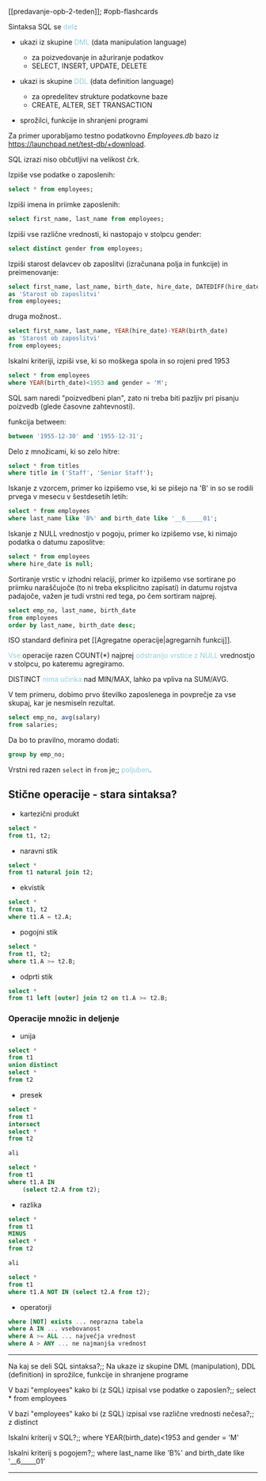 [[predavanje-opb-2-teden]]; #opb-flashcards 

Sintaksa SQL se <font color="#92cddc">deli</font>:

- ukazi iz skupine <font color="#92cddc">DML</font> (data manipulation language)
	- za poizvedovanje in ažuriranje podatkov
	- SELECT, INSERT, UPDATE, DELETE

- ukazi is skupine <font color="#92cddc">DDL</font> (data definition language)
	- za opredelitev strukture podatkovne baze
	- CREATE, ALTER, SET TRANSACTION

- sprožilci, funkcije in shranjeni programi


Za primer uporabljamo testno podatkovno *Employees.db* bazo iz https://launchpad.net/test-db/+download.

SQL izrazi niso občutljivi na velikost črk.

Izpiše vse podatke o zaposlenih: 
```SQL
select * from employees;
```

Izpiši imena in priimke zaposlenih: 
```SQL
select first_name, last_name from employees;
```

Izpiši vse različne vrednosti, ki nastopajo v stolpcu gender:

```SQL
select distinct gender from employees;
```

Izpiši starost delavcev ob zaposlitvi (izračunana polja in funkcije) in preimenovanje:

```SQL
select first_name, last_name, birth_date, hire_date, DATEDIFF(hire_date, birth_date)/365
as 'Starost ob zaposlitvi'
from employees;
```

druga možnost..
```SQL
select first_name, last_name, YEAR(hire_date)-YEAR(birth_date)
as 'Starost ob zaposlitvi'
from employees;
```

Iskalni kriteriji, izpiši vse, ki so moškega spola in so rojeni pred 1953
```SQL
select * from employees
where YEAR(birth_date)<1953 and gender = 'M';
```
SQL sam naredi "poizvedbeni plan", zato ni treba biti pazljiv pri pisanju poizvedb (glede časovne zahtevnosti).

funkcija between: 
```SQL
between '1955-12-30' and '1955-12-31';
```

Delo z množicami, ki so zelo hitre:
```SQL
select * from titles
where title in ('Staff', 'Senior Staff');
```

Iskanje z vzorcem, primer ko izpišemo vse, ki se pišejo na 'B' in so se rodili prvega v mesecu v šestdesetih letih:
```SQL
select * from employees
where last_name like 'B%' and birth_date like '__6_____01';
```

Iskanje z NULL vrednostjo v pogoju, primer ko izpišemo vse, ki nimajo podatka o datumu zaposlitve:
```SQL
select * from employees
where hire_date is null;
```

Sortiranje vrstic v izhodni relaciji, primer ko izpišemo vse sortirane po priimku naraščujoče (to ni treba eksplicitno zapisati) in datumu rojstva padajoče, važen je tudi vrstni red tega, po čem sortiram najprej.
```SQL
select emp_no, last_name, birth_date
from employees
order by last_name, birth_date desc;
```

ISO standard definira pet [[Agregatne operacije|agregarnih funkcij]].

<font color="#92cddc">Vse</font> operacije razen COUNT(\*) najprej <font color="#92cddc">odstranijo vrstice z NULL</font> vrednostjo v stolpcu, po kateremu agregiramo.

DISTINCT <font color="#92cddc">nima učinka</font> nad MIN/MAX, lahko pa vpliva na SUM/AVG.

V tem primeru, dobimo prvo številko zaposlenega in povprečje za vse skupaj, kar je nesmiseln rezultat.
```SQL
select emp_no, avg(salary)
from salaries;
```

Da bo to pravilno, moramo dodati:
```SQL
group by emp_no;
```

Vrstni red razen `select` in `from` je;; <font color="#92cddc">poljuben</font>.

## Stične operacije - stara sintaksa?

- kartezični produkt 
``` SQL
select *
from t1, t2;
```
- naravni stik 
``` SQL
select *
from t1 natural join t2;
```
- ekvistik 
``` SQL
select *
from t1, t2
where t1.A = t2.A;
```
- pogojni stik
``` SQL
select *
from t1, t2;
where t1.A >= t2.B;
```
- odprti stik
``` SQL
select *
from t1 left [outer] join t2 on t1.A >= t2.B;
```

### Operacije množic in deljenje

- unija	
```SQL
select *
from t1
union distinct
select *
from t2
```
- presek
```SQL
select *
from t1
intersect
select *
from t2

ali 

select *
from t1
where t1.A IN 
	(select t2.A from t2);
```
- razlika	
```SQL
select *
from t1
MINUS
select *
from t2

ali 

select *
from t1
where t1.A NOT IN (select t2.A from t2);
```
- operatorji	
```SQL
where [NOT] exists ... neprazna tabela
where A IN ... vsebovanost
where A >= ALL ... največja vrednost
where A > ANY ... ne najmanjša vrednost
```

---

Na kaj se deli SQL sintaksa?;; Na ukaze iz skupine DML (manipulation), DDL (definition) in sprožilce, funkcije in shranjene programe
<!--SR:!2024-10-30,11,270-->
V bazi "employees" kako bi (z SQL) izpisal vse podatke o zaposlen?;; select * from employees
<!--SR:!2024-11-03,15,290-->
V bazi "employees" kako bi (z SQL) izpisal vse različne vrednosti nečesa?;; z distinct
<!--SR:!2024-11-03,15,290-->
Iskalni kriterij v SQL?;; where YEAR(birth_date)<1953 and gender = 'M'
<!--SR:!2024-10-25,6,250-->
Iskalni kriterij s pogojem?;; where last_name like 'B%' and birth_date like '__6_____01'
<!--SR:!2024-10-27,8,250-->


---

